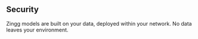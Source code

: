 

## Security

Zingg models are built on your data, deployed within your network. No data leaves your environment. 